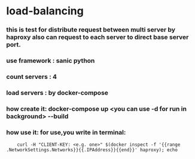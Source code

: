 # load-balancing


### this is test for distribute request between multi server by haproxy also can request to each server to direct base server port.
### use framework : sanic python
### count servers : 4
### load servers : by docker-compose
### how create it: docker-compose up <you can use -d for run in background> --build
### how use it: for use,you write in terminal:
	
		curl -H "CLIENT-KEY: <e.g. one>" $(docker inspect -f '{{range .NetworkSettings.Networks}}{{.IPAddress}}{{end}}' haproxy); echo 
